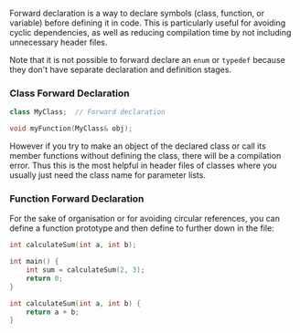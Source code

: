 Forward declaration is a way to declare symbols (class, function, or variable) before defining it in code. This is particularly useful for avoiding cyclic dependencies, as well as reducing compilation time by not including unnecessary header files.

Note that it is not possible to forward declare an `enum` or `typedef` because they don't have separate declaration and definition stages.
### Class Forward Declaration
```c++
class MyClass;  // Forward declaration

void myFunction(MyClass& obj);
```
However if you try to make an object of the declared class or call its member functions without defining the class, there will be a compilation error. Thus this is the most helpful in header files of classes where you usually just need the class name for parameter lists.

### Function Forward Declaration
For the sake of organisation or for avoiding circular references, you can define a function prototype and then define to further down in the file:
```c++
int calculateSum(int a, int b);

int main() {
	int sum = calculateSum(2, 3);
	return 0;
}

int calculateSum(int a, int b) {
	return a + b;
}
```